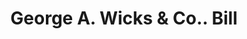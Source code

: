 ---
doi: 10.7916/D8G17BW5
date_other: '1860'
date_other_textual: 1860-1869
form: printed ephemera
genre:
- Invoices
name:
- George A. Wicks & Co.
object_in_context_url: https://biggert.cul.columbia.edu/items/view/ave_biggert_01006
subject_hierarchical_geographic:
- New York, New York, United States
subject_name:
- George A. Wicks & Co.
title: George A. Wicks & Co.. Bill
sort_title: George A. Wicks & Co.. Bill
call_number: ave_biggert_01006
coordinates:
- 40.71277777777778,-74.00583333333333
pid: ave_biggert_01006
identifiers: ave_biggert_01006
thumbnail: https://derivativo-3.library.columbia.edu/iiif/2/ldpd:344310/full/!256,256/0/native.jpg
permalink: /biggert/ave_biggert_01006/
layout: iiif-image-page
---